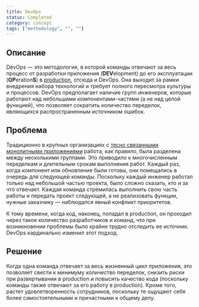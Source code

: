```yaml
---
title: DevOps
status: Completed
category: concept
tags: ["methodology", "", ""]
---
```


## Описание

DevOps — это методология, в которой команды отвечают за весь процесс от разработки приложения (**DEV**elopment) 
до его эксплуатации (**OP**eration**S**) в [production](/production/), отсюда и DevOps.
Она выходит за рамки внедрения набора технологий и требует полного пересмотра культуры и процессов.
DevOps предполагает наличие групп инженеров, которые работают над небольшими компонентами-частями (а не над целой функцией), 
что позволяет сократить количество переделок, являющихся распространенным источником ошибок.

## Проблема

Традиционно в крупных организациях с [тесно связанными](/tightly-coupled-architectures/) [монолитными приложениями](/monolithic-apps/) 
работа, как правило, была разделена между несколькими группами.
Это приводило к многочисленным переделкам и длительным срокам выполнения работ.
Каждый раз, когда компонент или обновление были готовы, они помещались в очередь для следующей команды.
Поскольку каждый инженер работал только над небольшой частью проекта, было сложно сказать, кто и за что отвечает.
Каждая команда стремилась выполнить свою часть работы и передать проект следующей, а не реализовать функции, нужные заказчику — 
наблюдался явный конфликт приоритетов.

К тому времени, когда код, наконец, попадал в production, он проходил через такое количество разработчиков и команд, 
что при возникновении проблемы было крайне трудно отследить ее источник.
DevOps кардинально изменил этот подход.

## Решение

Когда одна команда отвечает за весь жизненный цикл приложения, это позволяет свести к минимуму количество переделок, 
снизить риски при развертывании в production и повысить качество кода (поскольку команды также отвечают за его работу в production). 
Кроме того, растет удовлетворенность сотрудников, поскольку те ощущают себя более самостоятельными и причастными к общему делу.
